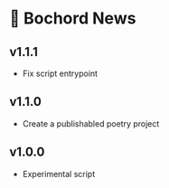 # 📰 Bochord News

## v1.1.1

- Fix script entrypoint

## v1.1.0

- Create a publishabled poetry project

## v1.0.0

- Experimental script

